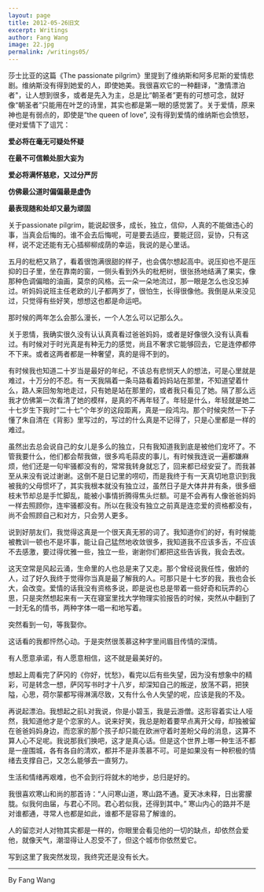 ```yaml
---
layout: page
title: 2012-05-26旧文
excerpt: Writings
author: Fang Wang
image: 22.jpg
permalink: /writings05/
---
```


莎士比亚的这篇《The passionate pilgrim》里提到了维纳斯和阿多尼斯的爱情悲剧。维纳斯没有得到她爱的人，即使她美。我很喜欢它的一种翻译，"激情漂泊者"，让人想到很多，或者是先入为主，总是比“朝圣者”更有的可想可念，就好像“朝圣者”只能用在叶芝的诗里，其实也都是第一眼的感觉罢了。关于爱情，原来神也是有弱点的，即使是“the queen of love”, 没有得到爱情的维纳斯也会愤怒，便对爱情下了诅咒：

**爱必将在毫无可疑处怀疑**

**在最不可信赖处胆大妄为**

**爱必将满怀慈悲，又过分严厉**

**仿佛最公道时偏偏最是虚伪**

**最表现随和处却又最为顽固**

关于passionate pilgrim，能说起很多，成长，独立，信仰，人真的不能做违心的事，当真会后悔的。谁不会去后悔呢，可是要去适应，要能迂回，妥协，只有这样，说不定还能有无心插柳柳成荫的幸运，我说的是心里话。

五月的枇杷又熟了，看着很饱满很甜的样子，也会偶尔想起高中。说压抑也不是压抑的日子里，坐在靠南的窗，一侧头看到外头的枇杷树，很张扬地结满了果实，像那种色调偏暗的油画，莫奈的风格。云一朵一朵地流过，那一眼是怎么也没忘掉过。听妈妈说班主任老欧的儿子都两岁了，很怕生，长得很像他。我倒是从来没见过，只觉得有些好笑，想想这也都是命运吧。

那时候的两年怎么会那么漫长，一个人怎么可以记那么久。

关于恩情，我确实很久没有认认真真看过爸爸妈妈，或者是好像很久没有认真看过。有时候对于时光真是有种无力的感觉，尚且不奢求它能够回去，它是连停都停不下来。或者这两者都是一种奢望，真的是得不到的。

有时候我也知道二十岁当是最好的年纪，不该总有悲悯天人的想法，可是心里就是难过，十万分的不忍。有一天我隔着一条马路看着妈妈站在那里，不知道望着什么，路人来回匆匆地走过，只有她是站在那里的，或者我只看见了她。隔了那么远我才仿佛第一次看清了她的模样，是真的不再年轻了。年轻是什么，年轻就是她二十七岁生下我时“二十七”个年岁的这段距离，真是一段鸿沟。那个时候突然一下子懂了朱自清在《背影》里写过的，写过的什么真是不记得了，只是心里都是一样的难过。

虽然出去总会说自己的女儿是多么的独立，只有我知道我到底是被他们宠坏了。不管我要什么，他们都会帮我做，很多鸡毛蒜皮的事儿，有时候我连说一遍都嫌麻烦，他们还是一句牢骚都没有的，常常我转身就忘了，回来都已经安妥了。而我甚至从来没有说过谢谢。这倒不是日记里的唠叨，而是我终于有一天真切地意识到我被我的父母惯坏了，其实我根本就没有独立过，虽然日子是大体井井有条，很多细枝末节却总是手忙脚乱，能被小事情折腾得焦头烂额。可是不会再有人像爸爸妈妈一样去照顾你，连牢骚都没有。所以在我没有独立之前真是连恋爱的资格都没有，尚不会照顾自己和对方，只会劳人更多。

说到好朋友们，我觉得这真是一个很天真无邪的词了。我知道你们的好，有时候能被教训一顿也不是坏事，能让自己猛然地收敛很多，我知道我不应该多舌，不应该不去感激，要过得优雅一些，独立一些，谢谢你们都把这些告诉我，我会去改。

这天空常是风起云涌，生命里的人也总是来了又走。那个曾经说我任性，傲娇的人，过了好久我终于觉得你当真是最了解我的人。可那只是十七岁的我，我也会长大，会改变。爱情的话我没有资格多说，即是说也总是带着一些好奇和玩弄的心思，只是突然想起来有一天在寝室里找大学物理实验报告的时候，突然从中翻到了一封无名的情书，两种字体一唱一和地写着。

突然看到一句，等我娶你。

这话看的我都怦然心动。于是突然很羡慕这种字里间眉目传情的深情。

有人愿意承诺，有人愿意相信，这不就是最美好的。

想起上周看完了萨冈的《你好，忧愁》，看完以后有些失望，因为没有想象中的精彩，可是转念一想，萨冈写书时才十八岁，却深知自己的叛逆，放荡不羁，把狭隘，心思，荷尔蒙都写得淋漓尽致，又有什么令人失望的呢，应该是我的不及。

再说起漂泊。我想起之前L对我说，你是小碧玉，我是云游僧。这形容着实让人哑然，我知道他才是个恋家的人。说来好笑，我总是盼着要早点离开父母，却独被留在爸爸妈妈身边，而恋家的那个孩子却只能在欧洲守着时差盼父母的消息，这算不算人心不足呢。我说那我们换吧，这才是真心话。但是这个世界上哪一种生活不都是一座围城，各有各自的清欢，都并不是非羡慕不可。可是如果没有一种积极的情绪去支撑自己，又怎么能够去一直努力。

生活和情绪再艰难，也不会到行将就木的地步，总归是好的。

我很喜欢寒山和尚的那首诗：“人问寒山道，寒山路不通。夏天冰未释，日出雾朦胧。似我何由届，与君心不同。君心若似我，还得到其中。” 寒山内心的路并不是对谁都通，寻常人也都是如此，谁都不是容易了解谁的。

人的留恋对人对物其实都是一样的，你眼里会看见他的一切的缺点，却依然会爱他，就像天气，潮湿得让人忍受不了，但这个城市你依然爱它。

写到这里了我突然发现，我终究还是没有长大。



****

By Fang Wang